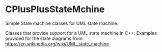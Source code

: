 # CPlusPlusStateMchine
Simple State machine classes for UML state machine.

Classes that provide support for a UML state machine in C++.  Examples provided for the
state diagrams from: https://en.wikipedia.org/wiki/UML_state_machine

